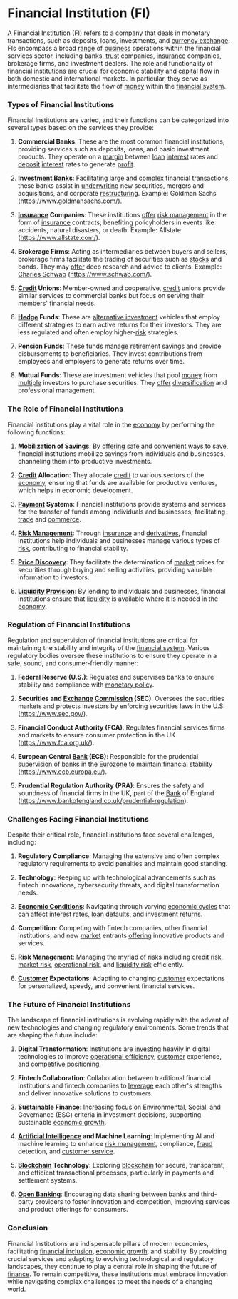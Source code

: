 # Financial Institution (FI)

A Financial Institution (FI) refers to a company that deals in monetary transactions, such as deposits, loans, investments, and [currency exchange](../c/currency_exchange.md). FIs encompass a broad [range](../r/range.md) of [business](../b/business.md) operations within the financial services sector, including banks, [trust](../t/trust.md) companies, [insurance](../i/insurance.md) companies, brokerage firms, and investment dealers. The role and functionality of financial institutions are crucial for economic stability and [capital](../c/capital.md) flow in both domestic and international markets. In particular, they serve as intermediaries that facilitate the flow of [money](../m/money.md) within the [financial system](../f/financial_system.md).

### Types of Financial Institutions

Financial Institutions are varied, and their functions can be categorized into several types based on the services they provide:

1. **Commercial Banks**: These are the most common financial institutions, providing services such as deposits, loans, and basic investment products. They operate on a [margin](../m/margin.md) between [loan](../l/loan.md) [interest](../i/interest.md) rates and [deposit](../d/deposit.md) [interest](../i/interest.md) rates to generate [profit](../p/profit.md).

2. **[Investment Banks](../i/investment_bank_(ib).md)**: Facilitating large and complex financial transactions, these banks assist in [underwriting](../u/underwriting.md) new securities, mergers and acquisitions, and corporate [restructuring](../r/restructuring.md). Example: Goldman Sachs (https://www.goldmansachs.com/).

3. **[Insurance](../i/insurance.md) Companies**: These institutions [offer](../o/offer.md) [risk management](../r/risk_management.md) in the form of [insurance](../i/insurance.md) contracts, benefiting policyholders in events like accidents, natural disasters, or death. Example: Allstate (https://www.allstate.com/).

4. **Brokerage Firms**: Acting as intermediaries between buyers and sellers, brokerage firms facilitate the trading of securities such as [stocks](../s/stock.md) and bonds. They may [offer](../o/offer.md) deep research and advice to clients. Example: [Charles Schwab](../c/charles_schwab.md) (https://www.schwab.com/).

5. **[Credit](../c/credit.md) Unions**: Member-owned and cooperative, [credit](../c/credit.md) unions provide similar services to commercial banks but focus on serving their members' financial needs.

6. **[Hedge](../h/hedge.md) Funds**: These are [alternative investment](../a/alternative_investment.md) vehicles that employ different strategies to earn active returns for their investors. They are less regulated and often employ higher-[risk](../r/risk.md) strategies.

7. **Pension Funds**: These funds manage retirement savings and provide disbursements to beneficiaries. They invest contributions from employees and employers to generate returns over time.

8. **Mutual Funds**: These are investment vehicles that pool [money](../m/money.md) from [multiple](../m/multiple.md) investors to purchase securities. They [offer](../o/offer.md) [diversification](../d/diversification.md) and professional management.

### The Role of Financial Institutions

Financial institutions play a vital role in the [economy](../e/economy.md) by performing the following functions:

1. **Mobilization of Savings**: By [offering](../o/offering.md) safe and convenient ways to save, financial institutions mobilize savings from individuals and businesses, channeling them into productive investments.

2. **[Credit](../c/credit.md) Allocation**: They allocate [credit](../c/credit.md) to various sectors of the [economy](../e/economy.md), ensuring that funds are available for productive ventures, which helps in economic development.

3. **[Payment](../p/payment.md) Systems**: Financial institutions provide systems and services for the transfer of funds among individuals and businesses, facilitating [trade](../t/trade.md) and [commerce](../c/commerce.md).

4. **[Risk Management](../r/risk_management.md)**: Through [insurance](../i/insurance.md) and [derivatives](../d/derivatives.md), financial institutions help individuals and businesses manage various types of [risk](../r/risk.md), contributing to financial stability.

5. **[Price Discovery](../p/price_discovery.md)**: They facilitate the determination of [market](../m/market.md) prices for securities through buying and selling activities, providing valuable information to investors.

6. **[Liquidity Provision](../l/liquidity_provision.md)**: By lending to individuals and businesses, financial institutions ensure that [liquidity](../l/liquidity.md) is available where it is needed in the [economy](../e/economy.md).

### Regulation of Financial Institutions

Regulation and supervision of financial institutions are critical for maintaining the stability and integrity of the [financial system](../f/financial_system.md). Various regulatory bodies oversee these institutions to ensure they operate in a safe, sound, and consumer-friendly manner:

1. **Federal Reserve (U.S.)**: Regulates and supervises banks to ensure stability and compliance with [monetary policy](../m/monetary_policy.md).
   
2. **Securities and [Exchange](../e/exchange.md) [Commission](../c/commission.md) (SEC)**: Oversees the securities markets and protects investors by enforcing securities laws in the U.S. (https://www.sec.gov/).

3. **Financial Conduct Authority (FCA)**: Regulates financial services firms and markets to ensure consumer protection in the UK (https://www.fca.org.uk/).

4. **European Central [Bank](../b/bank.md) (ECB)**: Responsible for the prudential supervision of banks in the [Eurozone](../e/eurozone.md) to maintain financial stability (https://www.ecb.europa.eu/).

5. **Prudential Regulation Authority (PRA)**: Ensures the safety and soundness of financial firms in the UK, part of the [Bank](../b/bank.md) of England (https://www.bankofengland.co.uk/prudential-regulation).

### Challenges Facing Financial Institutions

Despite their critical role, financial institutions face several challenges, including:

1. **Regulatory Compliance**: Managing the extensive and often complex regulatory requirements to avoid penalties and maintain good standing.

2. **Technology**: Keeping up with technological advancements such as fintech innovations, cybersecurity threats, and digital transformation needs.

3. **[Economic Conditions](../e/economic_conditions.md)**: Navigating through varying [economic cycles](../e/economic_cycles.md) that can affect [interest](../i/interest.md) rates, [loan](../l/loan.md) defaults, and investment returns.

4. **Competition**: Competing with fintech companies, other financial institutions, and new [market](../m/market.md) entrants [offering](../o/offering.md) innovative products and services.

5. **[Risk Management](../r/risk_management.md)**: Managing the myriad of risks including [credit risk](../c/credit_risk.md), [market risk](../m/market_risk.md), [operational risk](../o/operational_risk.md), and [liquidity risk](../l/liquidity_risk.md) efficiently.

6. **[Customer](../c/customer.md) Expectations**: Adapting to changing [customer](../c/customer.md) expectations for personalized, speedy, and convenient financial services.

### The Future of Financial Institutions

The landscape of financial institutions is evolving rapidly with the advent of new technologies and changing regulatory environments. Some trends that are shaping the future include:

1. **Digital Transformation**: Institutions are [investing](../i/investing.md) heavily in digital technologies to improve [operational efficiency](../o/operational_efficiency_in_trading.md), [customer](../c/customer.md) experience, and competitive positioning.

2. **Fintech Collaboration**: Collaboration between traditional financial institutions and fintech companies to [leverage](../l/leverage.md) each other's strengths and deliver innovative solutions to customers.

3. **Sustainable [Finance](../f/finance.md)**: Increasing focus on Environmental, Social, and Governance (ESG) criteria in investment decisions, supporting sustainable [economic growth](../e/economic_growth.md).

4. **[Artificial Intelligence](../a/artificial_intelligence_in_trading.md) and Machine Learning**: Implementing AI and machine learning to enhance [risk management](../r/risk_management.md), compliance, [fraud](../f/fraud.md) detection, and [customer service](../c/customer_service.md).

5. **[Blockchain](../b/blockchain_in_trading.md) Technology**: Exploring [blockchain](../b/blockchain_in_trading.md) for secure, transparent, and efficient transactional processes, particularly in payments and settlement systems.

6. **[Open Banking](../o/open_banking.md)**: Encouraging data sharing between banks and third-party providers to foster innovation and competition, improving services and product offerings for consumers.

### Conclusion

Financial Institutions are indispensable pillars of modern economies, facilitating [financial inclusion](../f/financial_inclusion.md), [economic growth](../e/economic_growth.md), and stability. By providing crucial services and adapting to evolving technological and regulatory landscapes, they continue to play a central role in shaping the future of [finance](../f/finance.md). To remain competitive, these institutions must embrace innovation while navigating complex challenges to meet the needs of a changing world.